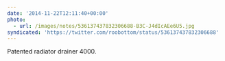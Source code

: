 ```yaml
---
date: '2014-11-22T12:11:40+00:00'
photo:
  - url: /images/notes/536137437832306688-B3C-J4dIcAEe6U5.jpg
syndicated: 'https://twitter.com/roobottom/status/536137437832306688'
---
```

Patented radiator drainer 4000. 
